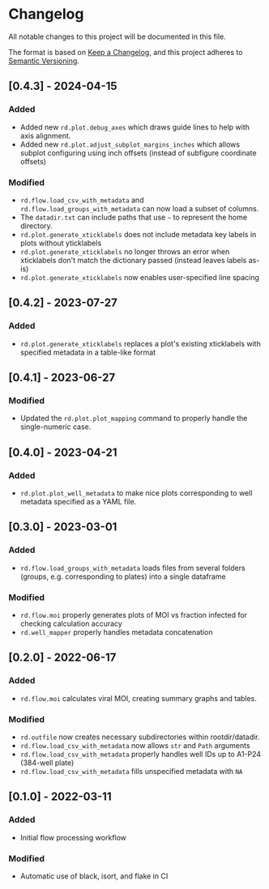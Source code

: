 # Changelog
All notable changes to this project will be documented in this file.

The format is based on [Keep a Changelog](https://keepachangelog.com/en/1.0.0/),
and this project adheres to [Semantic Versioning](https://semver.org/spec/v2.0.0.html).

## [0.4.3] - 2024-04-15
### Added
- Added new `rd.plot.debug_axes` which draws guide lines to help with axis alignment.
- Added new `rd.plot.adjust_subplot_margins_inches` which allows subplot configuring
  using inch offsets (instead of subfigure coordinate offsets)

### Modified
- `rd.flow.load_csv_with_metadata` and
  `rd.flow.load_groups_with_metadata` can now load a subset of columns.
- The `datadir.txt` can include paths that use `~` to represent the home directory.
- `rd.plot.generate_xticklabels` does not include metadata key labels in plots without yticklabels
- `rd.plot.generate_xticklabels` no longer throws an error when xticklabels don't match the dictionary passed (instead leaves labels as-is)
- `rd.plot.generate_xticklabels` now enables user-specified line spacing

## [0.4.2] - 2023-07-27
### Added
- `rd.plot.generate_xticklabels` replaces a plot's existing xticklabels with specified metadata in a table-like format

## [0.4.1] - 2023-06-27
### Modified
- Updated the `rd.plot.plot_mapping` command to properly handle the single-numeric case.

## [0.4.0] - 2023-04-21
### Added
- `rd.plot.plot_well_metadata` to make nice plots corresponding to well metadata specified as a YAML file.

## [0.3.0] - 2023-03-01
### Added
- `rd.flow.load_groups_with_metadata` loads files from several folders (groups, e.g. corresponding to plates) into a single dataframe
### Modified
- `rd.flow.moi` properly generates plots of MOI vs fraction infected for checking calculation accuracy
- `rd.well_mapper` properly handles metadata concatenation

## [0.2.0] - 2022-06-17
### Added
- `rd.flow.moi` calculates viral MOI, creating summary graphs and tables.
### Modified
- `rd.outfile` now creates necessary subdirectories within rootdir/datadir.
- `rd.flow.load_csv_with_metadata` now allows `str` and `Path` arguments
- `rd.flow.load_csv_with_metadata` properly handles well IDs up to A1-P24 (384-well plate)
- `rd.flow.load_csv_with_metadata` fills unspecified metadata with `NA`

## [0.1.0] - 2022-03-11
### Added
- Initial flow processing workflow
### Modified
- Automatic use of black, isort, and flake in CI

